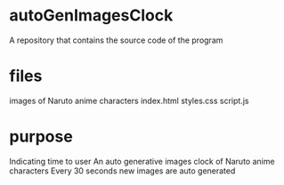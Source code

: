 # autoGenImagesClock
A repository that contains the source code of the program

# files
images of Naruto anime characters 
index.html
styles.css
script.js

# purpose
Indicating time to user
An auto generative images clock of Naruto anime characters
Every 30 seconds new images are auto generated
